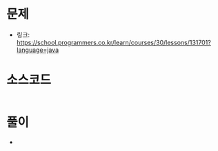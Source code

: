# 문제
- 링크: 
<https://school.programmers.co.kr/learn/courses/30/lessons/131701?language=java>

# 소스코드
```

```
# 풀이
- 
